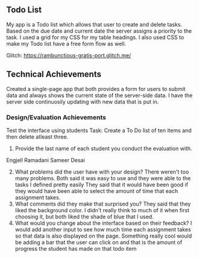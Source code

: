 
## Todo List

My app is a Todo list which allows that user to create and delete tasks. Based on the due date and current date the server assigns a priority to the task. I used a grid for my CSS for my table headings. I also used CSS to make my Todo list have a free form flow as well. 

Glitch: https://rambunctious-gratis-port.glitch.me/

## Technical Achievements

Created a single-page app that  both provides a form for users to submit data and always shows the current state of the server-side data. I have the server side continuosily updating with new data that is put in.

### Design/Evaluation Achievements
Test the interface using students
Task: Create a To Do list of ten items and then delete atleast three.

1. Provide the last name of each student you conduct the evaluation with.

Engjell Ramadani
Sameer Desai

2. What problems did the user have with your design?
There weren't too many problems. Both said it was easy to use and they were able to the tasks I defined pretty easily  They said that it would have been good if they would have been able to select the amount of time that each assignment takes. 
3. What comments did they make that surprised you?
They said that they liked the background color. I didn't really think to much of it when first choosing it, but both liked the shade of blue that I used. 
4. What would you change about the interface based on their feedback?
I would add another input to see how much time each assignment takes so that data is also displayed on the page. Something really cool would be adding a bar that the user can click on and that is the amount of progress the student has made on that todo item
